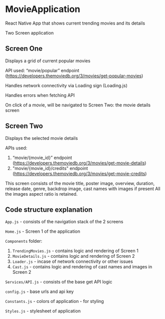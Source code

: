 # MovieApplication
React Native App that shows current trending movies and its details

Two Screen application

## Screen One
Displays a grid of current popular movies

API used: “movie/popular” endpoint (https://developers.themoviedb.org/3/movies/get-popular-movies)

Handles network connectivity via Loading sign (Loading.js)

Handles errors when fetching API

On click of a movie, will be navigated to Screen Two: the movie details screen

## Screen Two
Displays the selected movie details 

APIs used: 
  1. “movie/{movie_id}” endpoint (https://developers.themoviedb.org/3/movies/get-movie-details)
  2. "movie/{movie_id}/credits" endpoint (https://developers.themoviedb.org/3/movies/get-movie-credits)
  
This screen consists of the movie title, poster image, overview, duration, release date, genre, backdrop image, cast names with images if present
All the images aspect ratio is retained.

## Code structure explanation
`App.js` - consists of the navigation stack of the 2 screens

`Home.js` - Screen 1 of the application

`Components` folder:
  1. `TrendingMovies.js` - contains logic and rendering of Screen 1 
  2. `MovieDetails.js` - contains logic and rendering of Screen 2 
  3. `Loader.js` - incase of network connectivity or other issues
  4. `Cast.js` - contains logic and rendering of cast names and images in Screen 2
 
`Services/API.js` - consists of the base get API logic

`config.js` - base urls and api key

`Constants.js` - colors of application - for styling

`Styles.js` - stylesheet of application
